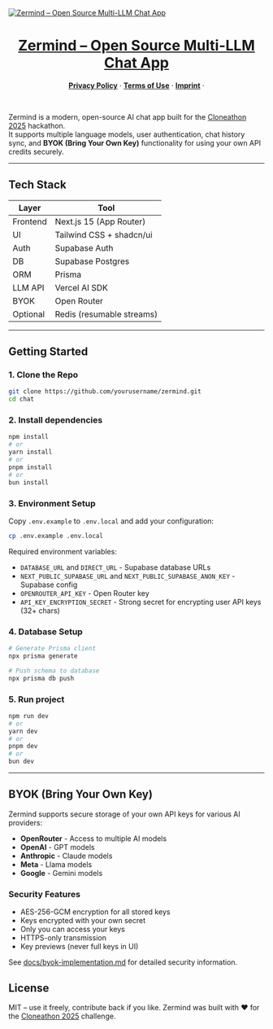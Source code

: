 <a href="https://zermind.ai/">
  <img alt="Zermind – Open Source Multi-LLM Chat App" src="https://zermind.ai/opengraph-image.png">
  <h1 align="center">Zermind – Open Source Multi-LLM Chat App</h1>
</a>

<p align="center">
  <a href="https://zermind.ai/privacy"><strong>Privacy Policy</strong></a> ·
  <a href="https://zermind.ai/terms"><strong>Terms of Use</strong></a> ·
  <a href="https://zermind.ai/imprint"><strong>Imprint</strong></a> ·
</p>
<br/>

Zermind is a modern, open-source AI chat app built for the [Cloneathon 2025](https://cloneathon.t3.chat) hackathon.  
It supports multiple language models, user authentication, chat history sync, and **BYOK (Bring Your Own Key)** functionality for using your own API credits securely.

---

## Tech Stack

| Layer    | Tool                      |
| -------- | ------------------------- |
| Frontend | Next.js 15 (App Router)   |
| UI       | Tailwind CSS + shadcn/ui  |
| Auth     | Supabase Auth             |
| DB       | Supabase Postgres         |
| ORM      | Prisma                    |
| LLM API  | Vercel AI SDK             |
| BYOK     | Open Router               |
| Optional | Redis (resumable streams) |

---

## Getting Started

### 1. Clone the Repo

```bash
git clone https://github.com/yourusername/zermind.git
cd chat
```

### 2. Install dependencies

```bash
npm install
# or
yarn install
# or
pnpm install
# or
bun install

```

### 3. Environment Setup

Copy `.env.example` to `.env.local` and add your configuration:

```bash
cp .env.example .env.local
```

Required environment variables:

- `DATABASE_URL` and `DIRECT_URL` - Supabase database URLs
- `NEXT_PUBLIC_SUPABASE_URL` and `NEXT_PUBLIC_SUPABASE_ANON_KEY` - Supabase config
- `OPENROUTER_API_KEY` - Open Router key
- `API_KEY_ENCRYPTION_SECRET` - Strong secret for encrypting user API keys (32+ chars)

### 4. Database Setup

```bash
# Generate Prisma client
npx prisma generate

# Push schema to database
npx prisma db push
```

### 5. Run project

```bash
npm run dev
# or
yarn dev
# or
pnpm dev
# or
bun dev
```

---

## BYOK (Bring Your Own Key)

Zermind supports secure storage of your own API keys for various AI providers:

- **OpenRouter** - Access to multiple AI models
- **OpenAI** - GPT models
- **Anthropic** - Claude models
- **Meta** - Llama models
- **Google** - Gemini models

### Security Features

- AES-256-GCM encryption for all stored keys
- Keys encrypted with your own secret
- Only you can access your keys
- HTTPS-only transmission
- Key previews (never full keys in UI)

See [docs/byok-implementation.md](docs/byok-implementation.md) for detailed security information.

## License

MIT – use it freely, contribute back if you like.
Zermind was built with ❤️ for the [Cloneathon 2025](https://cloneathon.t3.chat) challenge.
